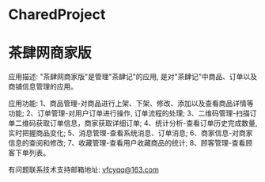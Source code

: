 # CharedProject
# 茶肆网商家版

应用描述: "茶肆网商家版"是管理"茶肆记"的应用, 是对"茶肆记"中商品、订单以及商铺信息管理的应用。

应用功能: 
      1、商品管理-对商品进行上架、下架、修改、添加以及查看商品详情等功能; 
      2、订单管理-对用户订单进行操作,  订单流程的处理; 
      3、二维码管理-扫描订单二维码获取订单信息，商家获取详细订单; 
      4、统计分析-查看订单历史完成数量,  实时把握商品变化; 
      5、消息管理-查看系统消息、订单消息; 
      6、商家信息-对商家信息的查阅和修改; 
      7、收藏管理-查看用户收藏商品的统计; 
      8、顾客管理-查看顾客下单列表。

有问题联系技术支持邮箱地址: vfcyqq@163.com
